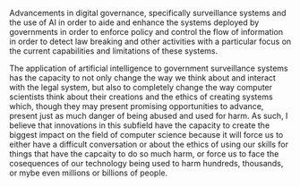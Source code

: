 Advancements in digital governance, specifically surveillance systems and the use of AI in order to aide and enhance the systems deployed by governments in order to enforce policy and control the flow of information in order to detect law breaking and other activities with a particular focus on the current capabilities and limitations of these systems.

The application of artificial intelligence to government surveillance systems has the capacity to not only change the way we think about and interact with the legal system, but also to completely change the way computer scientists think about their creations and the ethics of creating systems which, though they may present promising opportunities to advance, present just as much danger of being abused and used for harm. As such, I believe that innovations in this subfield have the capacity to create the biggest impact on the field of computer science because it will force us to either have a difficult conversation or about the ethics of using our skills for things that have the capcaity to do so much harm, or force us to face the cosequences of our technology being used to harm hundreds, thousands, or mybe even millions or billions of people.
